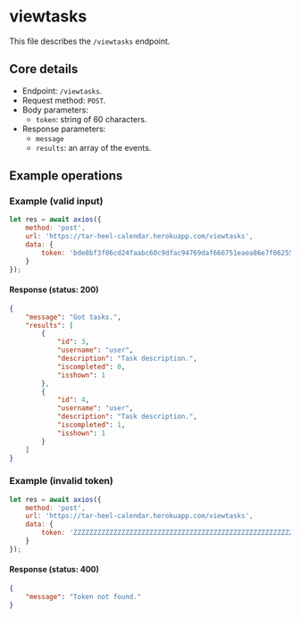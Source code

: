 # viewtasks
This file describes the `/viewtasks` endpoint.

## Core details
* Endpoint: `/viewtasks`.
* Request method: `POST`.
* Body parameters:
    * `token`: string of 60 characters.
* Response parameters:
    * `message`
    * `results`: an array of the events.

## Example operations
### Example (valid input)
```js
let res = await axios({
    method: 'post',
    url: 'https://tar-heel-calendar.herokuapp.com/viewtasks',
    data: {
        token: 'bde8bf3f06cd24faabc60c9dfac94769daf666751eaea86e7f06255c9740'
    }
});
```

#### Response (status: 200)
```json
{
    "message": "Got tasks.",
    "results": [
        {
            "id": 3,
            "username": "user",
            "description": "Task description.",
            "iscompleted": 0,
            "isshown": 1
        },
        {
            "id": 4,
            "username": "user",
            "description": "Task description.",
            "iscompleted": 1,
            "isshown": 1
        }
    ]
}
```

### Example (invalid token)
```js
let res = await axios({
    method: 'post',
    url: 'https://tar-heel-calendar.herokuapp.com/viewtasks',
    data: {
        token: 'ZZZZZZZZZZZZZZZZZZZZZZZZZZZZZZZZZZZZZZZZZZZZZZZZZZZZZZZZZZZZ'
    }
});
```

#### Response (status: 400)
```json
{
    "message": "Token not found."
}
```
